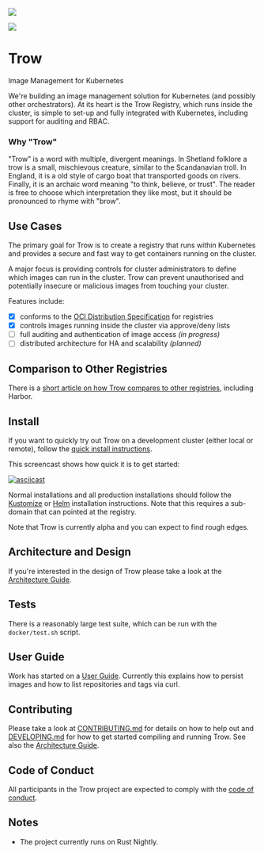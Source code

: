[![](https://github.com/containersolutions/trow/workflows/Tests/badge.svg)](https://github.com/containersolutions/trow/actions)

[![](https://github.com/containersolutions/trow/workflows/OCI%20Conformance/badge.svg)](https://github.com/containersolutions/trow/actions)

# Trow
Image Management for Kubernetes

We're building an image management solution for Kubernetes (and possibly other orchestrators).
At its heart is the Trow Registry, which runs inside the cluster, is simple to set-up and fully
integrated with Kubernetes, including support for auditing and RBAC.

### Why "Trow"

"Trow" is a word with multiple, divergent meanings. In Shetland folklore a trow
is a small, mischievous creature, similar to the Scandanavian troll. In England,
it is a old style of cargo boat that transported goods on rivers. Finally, it is
an archaic word meaning "to think, believe, or trust". The reader is free to
choose which interpretation they like most, but it should be pronounced to rhyme
with "brow".
 
## Use Cases

The primary goal for Trow is to create a registry that runs within Kubernetes
and provides a secure and fast way to get containers running on the cluster.

A major focus is providing controls for cluster administrators to define which images
can run in the cluster. Trow can prevent unauthorised and potentially insecure or malicious
images from touching your cluster.

Features include:

 - [x] conforms to the [OCI Distribution Specification](https://github.com/opencontainers/distribution-spec) for registries
 - [x] controls images running inside the cluster via approve/deny lists
 - [ ] full auditing and authentication of image access _(in progress)_
 - [ ] distributed architecture for HA and scalability _(planned)_

## Comparison to Other Registries

There is a [short article on how Trow compares to other registries](docs/COMPARISON.md), including Harbor.

## Install

If you want to quickly try out Trow on a development cluster (either local or remote), follow the
[quick install instructions](./QUICK-INSTALL.md).

This screencast shows how quick it is to get started:

[![asciicast](https://asciinema.org/a/48HK88yR4rJw0QuHt2VdkuVZn.svg)](https://asciinema.org/a/48HK88yR4rJw0QuHt2VdkuVZn)

Normal installations and all production installations should follow the
[Kustomize](docs/KUSTOMIZE_INSTALL.md) or [Helm](docs/HELM_INSTALL.md) installation instructions. Note that
this requires a sub-domain that can pointed at the registry.

Note that Trow is currently alpha and you can expect to find rough edges.

## Architecture and Design

If you're interested in the design of Trow please take a look at the [Architecture
Guide](docs/ARCHITECTURE.md). 

## Tests

There is a reasonably large test suite, which can be run with the `docker/test.sh` script.

## User Guide

Work has started on a [User Guide](docs/USER_GUIDE.md). Currently this explains
how to persist images and how to list repositories and tags via curl.

## Contributing

Please take a look at [CONTRIBUTING.md](CONTRIBUTING.md) for details on how to help out and
[DEVELOPING.md](DEVELOPING.md) for how to get started compiling and running Trow. See also the
[Architecture Guide](docs/ARCHITECTURE.md). 

## Code of Conduct

All participants in the Trow project are expected to comply with the [code of
conduct](CODE_OF_CONDUCT.md).

## Notes

- The project currently runs on Rust Nightly.
